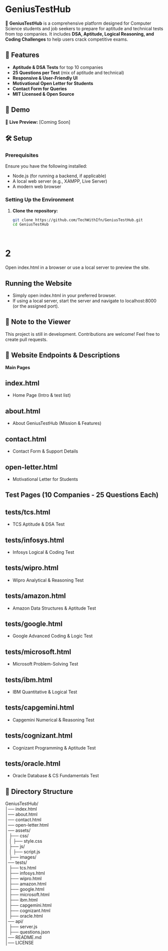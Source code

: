 # GeniusTestHub  

🚀 **GeniusTestHub** is a comprehensive platform designed for Computer Science students and job seekers to prepare for aptitude and technical tests from top companies. It includes **DSA, Aptitude, Logical Reasoning, and Coding Challenges** to help users crack competitive exams.  

## 📌 Features  
-  **Aptitude & DSA Tests** for top 10 companies  
-  **25 Questions per Test** (mix of aptitude and technical)  
-  **Responsive & User-Friendly UI**  
-  **Motivational Open Letter for Students**  
-  **Contact Form for Queries**  
-  **MIT Licensed & Open Source**  

## 🎥 Demo  
🚀 **Live Preview:** [Coming Soon]  

## 🛠️ Setup  

### **Prerequisites**  
Ensure you have the following installed:  
- Node.js (for running a backend, if applicable)  
- A local web server (e.g., XAMPP, Live Server)  
- A modern web browser  

### **Setting Up the Environment**  
1. **Clone the repository:**  
   ```sh
   git clone https://github.com/TechWithIfn/GeniusTestHub.git
   cd GeniusTestHub




# 2

Open index.html in a browser or use a local server to preview the site.


## Running the Website

- Simply open index.html in your preferred browser.
- If using a local server, start the server and navigate to localhost:8000 (or the assigned port).

## 📢 Note to the Viewer

This project is still in development.
Contributions are welcome! Feel free to create pull requests.


## 📌 Website Endpoints & Descriptions

**Main Pages**

## index.html
- Home Page (Intro & test list)
## about.html
- About GeniusTestHub (Mission & Features)
## contact.html
 - Contact Form & Support Details
## open-letter.html
- Motivational Letter for Students


## Test Pages (10 Companies - 25 Questions Each)
 ## tests/tcs.html 

- TCS Aptitude & DSA Test
## tests/infosys.html

- Infosys Logical & Coding Test
## tests/wipro.html

- Wipro Analytical & Reasoning Test
## tests/amazon.html

- Amazon Data Structures & Aptitude Test
## tests/google.html

- Google Advanced Coding & Logic Test
## tests/microsoft.html

- Microsoft Problem-Solving Test
## tests/ibm.html

- IBM Quantitative & Logical Test
## tests/capgemini.html

- Capgemini Numerical & Reasoning Test
## tests/cognizant.html

- Cognizant Programming & Aptitude Test
## tests/oracle.html

- Oracle Database & CS Fundamentals Test

## 📂 Directory Structure

GeniusTestHub/                  
│── index.html                   
│── about.html                 
│── contact.html               
│── open-letter.html            
│── assets/                      
│   ├── css/                   
│   │   ├── style.css           
│   ├── js/                     
│   │   ├── script.js           
│   ├── images/             
│── tests/                      
│   ├── tcs.html              
│   ├── infosys.html           
│   ├── wipro.html              
│   ├── amazon.html              
│   ├── google.html              
│   ├── microsoft.html          
│   ├── ibm.html                
│   ├── capgemini.html            
│   ├── cognizant.html         
│   ├── oracle.html            
│── api/                         
│   ├── server.js              
│   ├── questions.json         
│── README.md                     
│── LICENSE         





